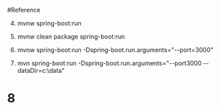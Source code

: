 #Reference


4. mvnw spring-boot:run

5. mvnw clean package spring-boot:run

6. mvnw spring-boot:run -Dspring-boot.run.arguments="--port=3000"

7. mvn spring-boot:run -Dspring-boot.run.arguments="--port3000 --dataDir=c:\data"

8
=